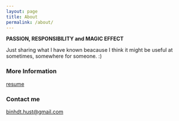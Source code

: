 ```yaml
---
layout: page
title: About
permalink: /about/
---
```


**PASSION, RESPONSIBILITY and MAGIC EFFECT**

Just sharing what I have known beacause I think it might be useful at sometimes, somewhere for someone. :)

### More Information

[resume](https://github.com/peace195/peace195.github.io/blob/master/resume.pdf)

### Contact me

[binhdt.hust@gmail.com](mailto:binhdt.hust@gmail.com)